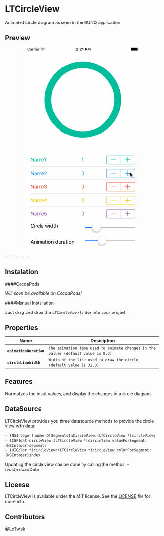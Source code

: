 # LTCircleView
Animated circle diagram as seen in the BUNQ application

Preview
-------
<p align="center">
	<img src="LTCircleView.gif" alt="Sample">
</p>
------------

Instalation
---------
####CocoaPods

*Will soon be available on CocoaPods!*

####Manual Installation

Just drag and drop the `LTCircleView` folder into your project

Properties
----------

Name | Description
---- | ---------
**`animationDuration`**|`The animation time used to animate changes in the values (default value is 0.3)`
**`circleLineWidth`**|`Width of the line used to draw the circle (default value is 32.0)`

Features
---------
Normalizes the input values, and display the changes in a circle diagram.

DataSource
---------
LTCircleView provides you three datasource methods to provide the circle view with data:

    - (NSInteger)numberOfSegmentsInCircleView:(LTCircleView *)circleView;
    - (CGFloat)circleView:(LTCircleView *)circleView valueForSegment:(NSInteger)segment;
    - (UIColor *)circleView:(LTCircleView *)circleView colorForSegment:(NSInteger)index;

Updating the circle view can be done by calling the method:
    - (void)reloadData

License
-------
LTCircleView is available under the MIT license. See the [LICENSE](https://github.com/LcTwisk/LTCircleView/blob/master/LICENSE) file for more info.

Contributors
------------
[@LcTwisk](https://github.com/LcTwisk)


